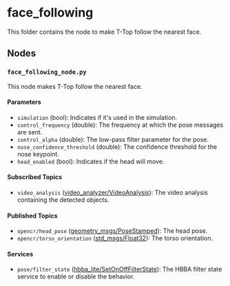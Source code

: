 # face_following
This folder contains the node to make T-Top follow the nearest face.

## Nodes
### `face_following_node.py`
This node makes T-Top follow the nearest face.

#### Parameters
 - `simulation` (bool): Indicates if it's used in the simulation.
 - `control_frequency` (double): The frequency at which the pose messages are sent.
 - `control_alpha` (double): The low-pass filter parameter for the pose.
 - `nose_confidence_threshold` (double): The confidence threshold for the nose keypoint.
 - `head_enabled` (bool): Indicates if the head will move.

#### Subscribed Topics
 - `video_analysis` ([video_analyzer/VideoAnalysis](../../perceptions/video_analyzer/msg/VideoAnalysis.msg)): The video analysis containing the detected objects.

#### Published Topics
 - `opencr/head_pose` ([geometry_msgs/PoseStamped](http://docs.ros.org/en/noetic/api/geometry_msgs/html/msg/PoseStamped.html)): The head pose.
 - `opencr/torso_orientation` ([std_msgs/Float32](http://docs.ros.org/en/noetic/api/std_msgs/html/msg/Float32.html)): The torso orientation.

#### Services
 - `pose/filter_state` ([hbba_lite/SetOnOffFilterState](../../hbba_lite/srv/SetOnOffFilterState.srv)): The HBBA filter state service to enable or disable the behavior.
